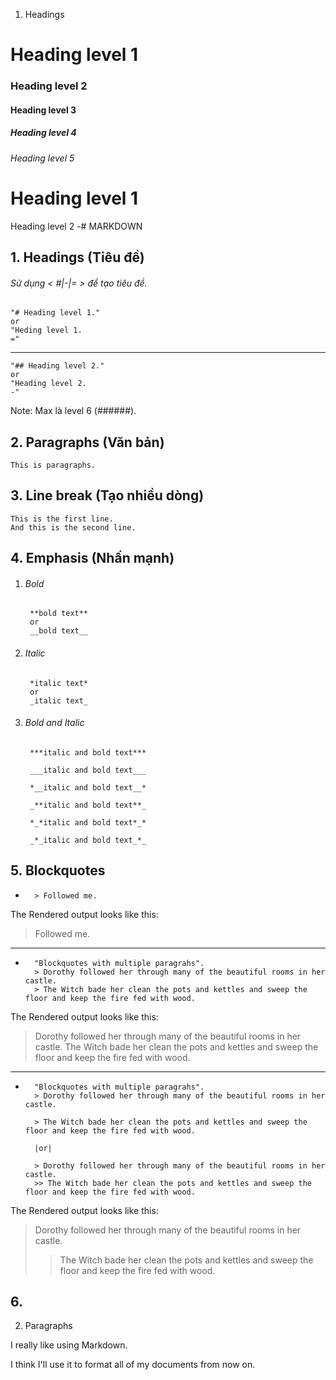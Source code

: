 1. Headings 

# Heading level 1

### Heading level 2

#### Heading level 3

##### Heading level 4

###### Heading level 5

Heading level 1
=

Heading level 2
-# MARKDOWN

## 1. Headings (Tiêu đề)
###### Sử dụng < #|-|= > để tạo tiêu đề.
    "# Heading level 1."
    or
    "Heding level 1.
    ="
---
    "## Heading level 2."
    or
    "Heading level 2.
    -"
Note: Max là level 6 (######).

## 2. Paragraphs (Văn bản)
    This is paragraphs.
    
## 3. Line break (Tạo nhiều dòng)
    This is the first line.
    And this is the second line.
    
## 4. Emphasis (Nhấn mạnh)
1. ###### Bold
        **bold text**
        or 
        __bold text__
2. ###### Italic 
        *italic text*
        or
        _italic text_
3. ###### Bold and Italic
        ***italic and bold text***

        ___italic and bold text___
        
        *__italic and bold text__*
        
        _**italic and bold text**_
        
        *_*italic and bold text*_*
        
        _*_italic and bold text_*_
        
## 5. Blockquotes
-
        > Followed me.
The Rendered output looks like this:

> Followed me.
---
-
        "Blockquotes with multiple paragrahs".
        > Dorothy followed her through many of the beautiful rooms in her castle.
        > The Witch bade her clean the pots and kettles and sweep the floor and keep the fire fed with wood.
The Rendered output looks like this:

> Dorothy followed her through many of the beautiful rooms in her castle.
> The Witch bade her clean the pots and kettles and sweep the floor and keep the fire fed with wood.
---
-
        "Blockquotes with multiple paragrahs".
        > Dorothy followed her through many of the beautiful rooms in her castle.
        
        > The Witch bade her clean the pots and kettles and sweep the floor and keep the fire fed with wood.
    
        |or|

        > Dorothy followed her through many of the beautiful rooms in her castle.
        >> The Witch bade her clean the pots and kettles and sweep the floor and keep the fire fed with wood.
The Rendered output looks like this:

> Dorothy followed her through many of the beautiful rooms in her castle.
>> The Witch bade her clean the pots and kettles and sweep the floor and keep the fire fed with wood.

## 6.

2. Paragraphs

I really like using Markdown.

I think I'll use it to format all of my documents from now on.
